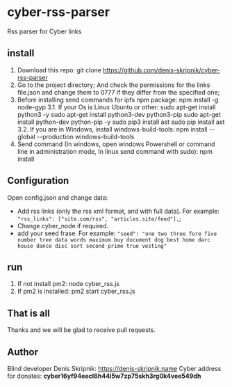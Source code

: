 # cyber-rss-parser
 Rss parser for Cyber links

## install
1. Download this repo:
git clone https://github.com/denis-skripnik/cyber-rss-parser
2. Go to the project directory;
And check the permissions for the links file.json and change them to 0777 if they differ from the specified one;
3. Before installing send commands for ipfs npm package:
npm install -g node-gyp
3.1. If your Os is Linux Ubuntu or other:
sudo apt-get install python3 -y
sudo apt-get install python3-dev python3-pip
sudo apt-get install python-dev python-pip -y
sudo pip3 install ast
sudo pip install ast
3.2. If you are in Windows, install windows-build-tools:
npm install --global --production windows-build-tools
4. Send command (In windows, open windows Powershell or command line in administration mode, In linux send command with sudo):
npm install

## Configuration
Open config.json and change data:
- Add rss links (only the rss xml format, and with full data). For example:
``"rss_links": ["site.com/rss", "articles.site/feed"],``;
- Change cyber_node if required.
- add your seed frase. For example:
``"seed": "one two three fore five number tree data words maximum buy document dog best home darc house dance disc sort second prime true vesting"``

## run
1. If not install pm2:
node cyber_rss.js
2. If pm2 is installed:
pm2 start cyber_rss.js

## That is all
Thanks and we will be glad to receive pull requests.

## Author
Blind developer Denis Skripnik: https://denis-skripnik.name
Cyber address for donates:
**cyber16yf94eecl6h44l5w7zp75skh3rg0k4vee549dh**